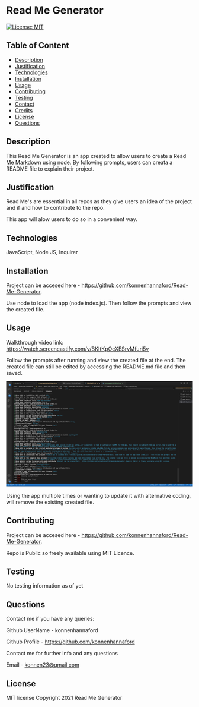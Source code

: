 
# Read Me Generator

[![License: MIT](https://img.shields.io/badge/License-MIT-yellow.svg)](https://opensource.org/licenses/MIT)

## Table of Content 
* [Description](#description)
* [Justification](#justification)
* [Technologies](#technologies)
* [Installation](#installation)
* [Usage](#usage)
* [Contributing](#contributing)
* [Testing](#testing)
* [Contact](#contact)
* [Credits](#credits)
* [License](#license)
* [Questions](#questions)

## Description
This Read Me Generator is an app created to allow users to create a Read Me Markdown using node. By following prompts, users can creata a README file to explain their project.  

## Justification

Read Me's are essential in all repos as they give users an idea of the project and if and how to contribute to the repo.   

This app will alow users to do so in a convenient way. 

## Technologies
JavaScript, Node JS, Inquirer

## Installation
Project can be accesed here - https://github.com/konnenhannaford/Read-Me-Generator.  

Use node to load the app (node index.js).  Then follow the prompts and view the created file. 

## Usage

Walkthrough video link: https://watch.screencastify.com/v/BKItKpOcXESryMfuri5v


Follow the prompts after running and view the created file at the end.  The created file can still be edited by accessing the README.md file and then saved.  

![Deployed Page](images/codepic.png)

Using the app multiple times or wanting to update it with alternative coding, will remove the existing created file.    
## Contributing
Project can be accesed here - https://github.com/konnenhannaford/Read-Me-Generator. 

Repo is Public so freely available using MIT Licence. 

## Testing
No testing information as of yet

## Questions
Contact me if you have any queries:

Github UserName - konnenhannaford

Github Profile - https://github.com/konnenhannaford

Contact me for further info and any questions

Email - konnen23@gmail.com

## License
MIT license
Copyright 2021 Read Me Generator